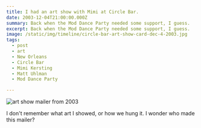 ```yaml
---
title: I had an art show with Mimi at Circle Bar.
date: 2003-12-04T21:00:00.000Z
summary: Back when the Mod Dance Party needed some support, I guess.
excerpt: Back when the Mod Dance Party needed some support, I guess.
image: /static/img/timeline/circle-bar-art-show-card-dec-4-2003.jpg
tags:
  - post
  - art
  - New Orleans
  - Circle Bar
  - Mimi Kersting
  - Matt Uhlman
  - Mod Dance Party

---
```


![art show mailer from 2003](/static/img/timeline/circle-bar-art-show-card-dec-4-2003.jpg)

I don't remember what art I showed, or how we hung it. I wonder who made this mailer? 
